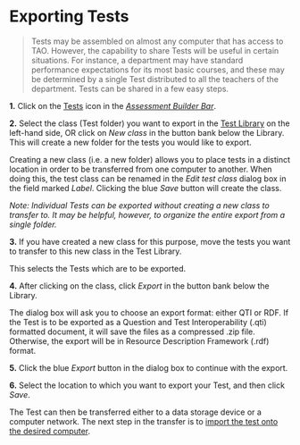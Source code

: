 <!--
created_at: 2016-12-15
authors:         
    - "Catherine Pease"
--> 

# Exporting Tests

>Tests may be assembled on almost any computer that has access to TAO. However, the capability to share Tests will be useful in certain situations. For instance, a department may have standard performance expectations for its most basic courses, and these may be determined by a single Test distributed to all the teachers of the department. Tests can be shared in a few easy steps.

**1.**  Click on the [Tests](../appendix/glossary.md#test) icon in the *[Assessment Builder Bar](../appendix/glossary.md#assessment-builder-bar)*.

**2.**  Select the class (Test folder) you want to export in the [Test Library](../appendix/glossary.md#test-library) on the left-hand side, OR click on *New class* in the button bank below the Library. This will create a new folder for the tests you would like to export.

Creating a new class (i.e. a new folder) allows you to place tests in a distinct location in order to be transferred from one computer to another. When doing this, the test class can be renamed in the *Edit test class* dialog box in the field marked *Label*. Clicking the blue *Save* button will create the class.

*Note: Individual Tests can be exported without creating a new class to transfer to. It may be helpful, however, to organize the entire export from a single folder.*

**3.**  If you have created a new class for this purpose, move the tests you want to transfer to this new class in the Test Library.

This selects the Tests which are to be exported.

**4.**  After clicking on the class, click *Export* in the button bank below the Library.

The dialog box will ask you to choose an export format: either QTI or RDF.
If the Test is to be exported as a Question and Test Interoperability (.qti) formatted document, it will save the files as a compressed .zip file. Otherwise, the export will be in Resource Description Framework (.rdf) format.

**5.**  Click the blue *Export* button in the dialog box to continue with the export.

**6.**  Select the location to which you want to export your Test, and then click *Save*.

The Test can then be transferred either to a data storage device or a computer network. The next step in the transfer is to [import the test onto the desired computer](../tests/importing-a-test.md).
